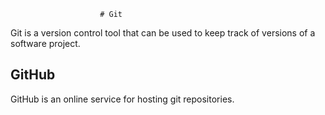                         # Git



Git is a version control tool that can be used to keep track of versions of a software project.



## GitHub



GitHub is an online service for hosting git repositories.



        
        